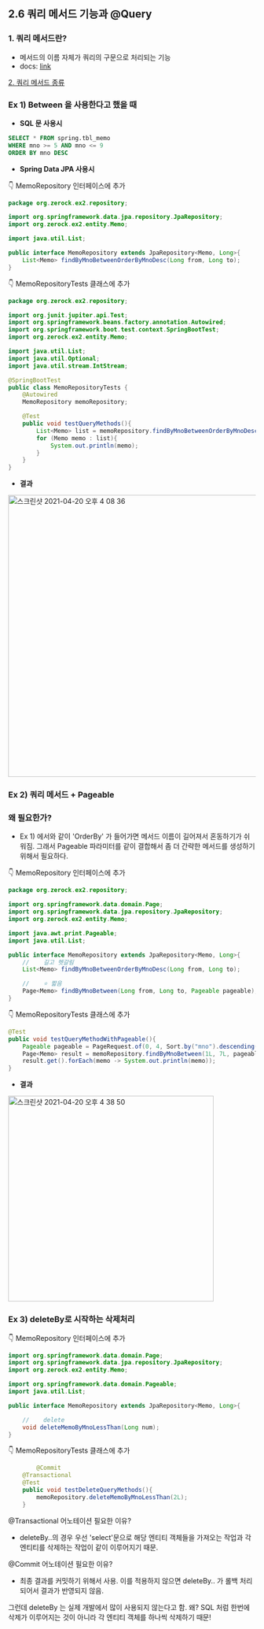 ## 2.6 쿼리 메서드 기능과 @Query

### 1. 쿼리 메서드란?

- 메서드의 이름 자체가 쿼리의 구문으로 처리되는 기능
- docs: [link](https://docs.spring.io/spring-data/jpa/docs/current/reference/html/#jpa.query-methods)

[2. 쿼리 메서드 종류](https://www.notion.so/8653186f8c01476594878d180a5aa69a)

### Ex 1) Between 을 사용한다고 했을 때

- **SQL 문 사용시**

```sql
SELECT * FROM spring.tbl_memo
WHERE mno >= 5 AND mno <= 9
ORDER BY mno DESC
```

- **Spring Data JPA 사용시**

👇 MemoRepository 인터페이스에 추가

```java
package org.zerock.ex2.repository;

import org.springframework.data.jpa.repository.JpaRepository;
import org.zerock.ex2.entity.Memo;

import java.util.List;

public interface MemoRepository extends JpaRepository<Memo, Long>{
    List<Memo> findByMnoBetweenOrderByMnoDesc(Long from, Long to);
}
```

👇 MemoRepositoryTests 클래스에 추가

```java
package org.zerock.ex2.repository;

import org.junit.jupiter.api.Test;
import org.springframework.beans.factory.annotation.Autowired;
import org.springframework.boot.test.context.SpringBootTest;
import org.zerock.ex2.entity.Memo;

import java.util.List;
import java.util.Optional;
import java.util.stream.IntStream;

@SpringBootTest
public class MemoRepositoryTests {
    @Autowired
    MemoRepository memoRepository;

    @Test
    public void testQueryMethods(){
        List<Memo> list = memoRepository.findByMnoBetweenOrderByMnoDesc(5L, 9L);
        for (Memo memo : list){
            System.out.println(memo);
        }
    }
}
```

- **결과**

<img width="573" alt="스크린샷 2021-04-20 오후 4 08 36" src="https://user-images.githubusercontent.com/60052127/115383831-41fa5280-a211-11eb-9810-23206c63d4ac.png">

### Ex 2) 쿼리 메서드 + Pageable

### 왜 필요한가?

- Ex 1) 에서와 같이 'OrderBy' 가 들어가면 메서드 이름이 길어져서 혼동하기가 쉬워짐. 그래서 Pageable 파라미터를 같이 결합해서 좀 더 간략한 메서드를 생성하기 위해서 필요하다.

👇 MemoRepository 인터페이스에 추가

```java
package org.zerock.ex2.repository;

import org.springframework.data.domain.Page;
import org.springframework.data.jpa.repository.JpaRepository;
import org.zerock.ex2.entity.Memo;

import java.awt.print.Pageable;
import java.util.List;

public interface MemoRepository extends JpaRepository<Memo, Long>{
    //    길고 헷갈림
    List<Memo> findByMnoBetweenOrderByMnoDesc(Long from, Long to);

    //    ⭐️ 짧음
    Page<Memo> findByMnoBetween(Long from, Long to, Pageable pageable);
}
```

👇 MemoRepositoryTests 클래스에 추가

```java
@Test
public void testQueryMethodWithPageable(){
    Pageable pageable = PageRequest.of(0, 4, Sort.by("mno").descending());
    Page<Memo> result = memoRepository.findByMnoBetween(1L, 7L, pageable);
    result.get().forEach(memo -> System.out.println(memo));
}
```

- **결과**

<img width="418" alt="스크린샷 2021-04-20 오후 4 38 50" src="https://user-images.githubusercontent.com/60052127/115384022-80900d00-a211-11eb-8f05-913a3c8d59a1.png">

### Ex 3) deleteBy로 시작하는 삭제처리

👇 MemoRepository 인터페이스에 추가

```java
import org.springframework.data.domain.Page;
import org.springframework.data.jpa.repository.JpaRepository;
import org.zerock.ex2.entity.Memo;

import org.springframework.data.domain.Pageable;
import java.util.List;

public interface MemoRepository extends JpaRepository<Memo, Long>{

    //    delete
    void deleteMemoByMnoLessThan(Long num);
}
```

👇 MemoRepositoryTests 클래스에 추가

```java
		@Commit
    @Transactional
    @Test
    public void testDeleteQueryMethods(){
        memoRepository.deleteMemoByMnoLessThan(2L);
    }
```

@Transactional 어노테이션 필요한 이유?

- deleteBy..의 경우 우선 'select'문으로 해당 엔티티 객체들을 가져오는 작업과 각 엔티티를 삭제하는 작업이 같이 이루어지기 때문.



@Commit 어노테이션 필요한 이유?

- 최종 결과를 커밋하기 위해서 사용. 이를 적용하지 않으면 deleteBy.. 가 롤백 처리되어서 결과가 반영되지 않음.

그런데 deleteBy 는 실제 개발에서 많이 사용되지 않는다고 함. 왜? SQL 처럼 한번에 삭제가 이루어지는 것이 아니라 각 엔티티 객체를 하나씩 삭제하기 때문!
